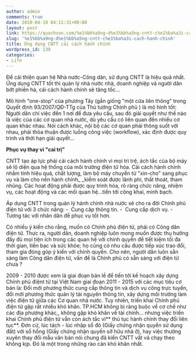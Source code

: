 ```yaml
---
author: admin
comments: true
date: 2010-04-10 04:11:31+00:00
layout: post
link: https://quachson.com/%e1%bb%a9ng-d%e1%bb%a5ng-cntt-c%e1%ba%a3i-cach-hanh-chinh/
slug: '%e1%bb%a9ng-d%e1%bb%a5ng-cntt-c%e1%ba%a3i-cach-hanh-chinh'
title: Ứng dụng CNTT cải cách hành chính
wordpress_id: 139
categories:
- Life
---
```


Để cải thiện quan hệ Nhà nước-Công dân, sử dụng CNTT là hiệu quả nhất. Ứng dụng CNTT tốt thì quản lý nhà nước nhà, doanh nghiệp và người dân bớt phiền hà, cải cách hành chính sẽ tăng tốc...

Mô hình "one-stop" của phương Tây (gần giống "một cửa liên thông" trong Quyết định 93/2007/QĐ-TTg của Thủ tướng Chính phủ ) là mô hình tốt: Người dân chỉ việc đến 1 nơi để đưa yêu cầu, sau đó giải quyết như thế nào là việc của các cơ quan nhà nước, dù yêu cầu có liên quan đến nhiều cơ quan khác nhau. Nói cách khác, nội bộ các cơ quan phải thông suốt với nhau, phải thỏa thuận được luồng công việc (workflow), xác định được quy trình và thời hạn giải quyết...

**Phục vụ thay vì "cai trị"**

CNTT tạo áp lực phải cải cách hành chính vì mọi trì trệ, ách tắc của bộ máy sẽ lộ diện qua hệ thống của môi trường điện tử hóa. Cải cách hành chính nhắm tính hiệu quả, chất lượng, làm bộ máy chuyển từ "xin-cho" sang phục vụ và làm cho nền hành chính_ _kiểm soát được lãnh phí, thất thoát, tham nhũng. Các hoạt động phải được quy trình hóa, rõ ràng chức năng, nhiệm vụ, các hoạt động và các mối quan hệ...tiến tới công khai, minh bạch.

Áp dụng CNTT trong quản lý hành chính nhà nước sẽ cho ra đời Chính phủ điện tử với 3 chức năng:
-  Cung câp thông tin.
-  Cung cấp dịch vụ.
-  Tương tác với nhân dân để phục vụ tốt hơn.

Có nhiều ý kiến cho rằng, muốn có Chính phủ điện tử, phải có Công dân điện tử. Thực ra, người dân, doanh nghiệp luôn mong muốn được thụ hưởng đầy đủ mọi tiện ích trong các quan hệ với chính quyền để tiết kiệm tối đa thời gian, tiền bạc và sức khỏe; họ cũng có nhu cầu được tiếp xúc trao đổi, tham gia đóng góp ý kiến với chính quyền. Cho nên, người dân luôn sẵn sàng làm Công dân điện tử, vấn đề là Chính phủ có sẵn sàng với điện tử chưa ?

2009 - 2010 được xem là giai đoạn bản lề để tiến tới kế hoạch xây dựng Chính phủ điệnt tử tại Việt Nam giai đoạn 2011 - 2015 với các mục tiêu cơ bản là: Đổi mới phương thức cung cấp thông tin và dịch vụ công trực tuyến, đổi mới phương thức quản lý tài nguyên thông tin, xây dựng môi trường làm việc điện tử giữa các Cơ quan nhà nước. Tuy nhiên, triển khai Chính phủ điện tử gặp rất nhiều khó khăn. TP.HCM không bị ràng buộc về cơ chế như các địa phương khác,, không gặp khó khăn về tài chính... nhưng việc triển khai Chính phủ điện tử vẫn còn ách tắc vì** thủ tục hành chính thay đổi liên tục**. Đơn cử, lúc tách - lúc nhập sổ đỏ (Giấy chứng nhận quyền sử dụng đất) với sổ hồng (Giấy chứng nhận quyền sỡ hữu nhà ở), hay việc thường xuyên thay đổi mẫu văn bản nói chung đã kiến CNTT vất vả chạy theo không kịp. Đó là một trong những rào cản khó khăn nhất.
